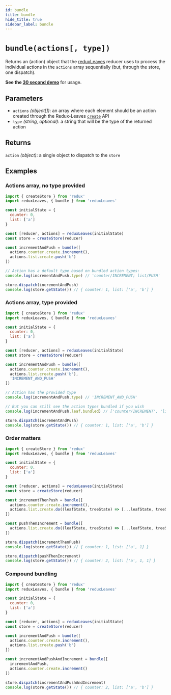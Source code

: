 ```yaml
---
id: bundle
title: bundle
hide_title: true
sidebar_label: bundle
---
```


# `bundle(actions[, type])`

Returns an (action) object that the [reduxLeaves](../README.md) reducer uses to process the individual actions in the `actions` array sequentially (but, through the store, one dispatch).

**See the [30 second demo](../examples/basicExample.md)** for usage.

## Parameters
- `actions` *(object[])*: an array where each element should be an action created through the Redux-Leaves [`create`](create.md) API
- `type` *(string, optional)*: a string that will be the type of the returned action

## Returns
`action` *(object)*: a single object to dispatch to the `store`

## Examples

### Actions array, no type provided
```js
import { createStore } from 'redux'
import reduxLeaves, { bundle } from 'reduxLeaves'

const initialState = {
  counter: 0,
  list: ['a']
}

const [reducer, actions] = reduxLeaves(initialState)
const store = createStore(reducer)

const incrementAndPush = bundle([
  actions.counter.create.increment(),
  actions.list.create.push('b')
])

// Action has a default type based on bundled action types:
console.log(incrementAndPush.type) // 'counter/INCREMENT; list/PUSH'

store.dispatch(incrementAndPush)
console.log(store.getState()) // { counter: 1, list: ['a', 'b'] }
```

### Actions array, type provided
```js
import { createStore } from 'redux'
import reduxLeaves, { bundle } from 'reduxLeaves'

const initialState = {
  counter: 0,
  list: ['a']
}

const [reducer, actions] = reduxLeaves(initialState)
const store = createStore(reducer)

const incrementAndPush = bundle([
  actions.counter.create.increment(),
  actions.list.create.push('b'),
  'INCREMENT_AND_PUSH'
])

// Action has the provided type
console.log(incrementAndPush.type) // 'INCREMENT_AND_PUSH'

// But you can still see the action types bundled if you wish
console.log(incrementAndPush.leaf.bundled) // ['counter/INCREMENT', 'list/PUSH']

store.dispatch(incrementAndPush)
console.log(store.getState()) // { counter: 1, list: ['a', 'b'] }
```

### Order matters
```js
import { createStore } from 'redux'
import reduxLeaves, { bundle } from 'reduxLeaves'

const initialState = {
  counter: 0,
  list: ['a']
}

const [reducer, actions] = reduxLeaves(initialState)
const store = createStore(reducer)

const incrementThenPush = bundle([
  actions.counter.create.increment(),
  actions.list.create.do((leafState, treeState) => [...leafState, treeState.counter])
])

const pushThenIncrement = bundle([
  actions.list.create.do((leafState, treeState) => [...leafState, treeState.counter]),    actions.counter.create.increment()
])

store.dispatch(incrementThenPush)
console.log(store.getState()) // { counter: 1, list: ['a', 1] }

store.dispatch(pushThenIncrement)
console.log(store.getState()) // { counter: 2, list: ['a', 1, 1] }
```

### Compound bundling
```js
import { createStore } from 'redux'
import reduxLeaves, { bundle } from 'reduxLeaves'

const initialState = {
  counter: 0,
  list: ['a']
}

const [reducer, actions] = reduxLeaves(initialState)
const store = createStore(reducer)

const incrementAndPush = bundle([
  actions.counter.create.increment(),
  actions.list.create.push('b')
])

const incrementAndPushAndIncrement = bundle([
  incrementAndPush,
  actions.counter.create.increment()
])

store.dispatch(incrementAndPushAndIncrement)
console.log(store.getState()) // { counter: 2, list: ['a', 'b'] }
```